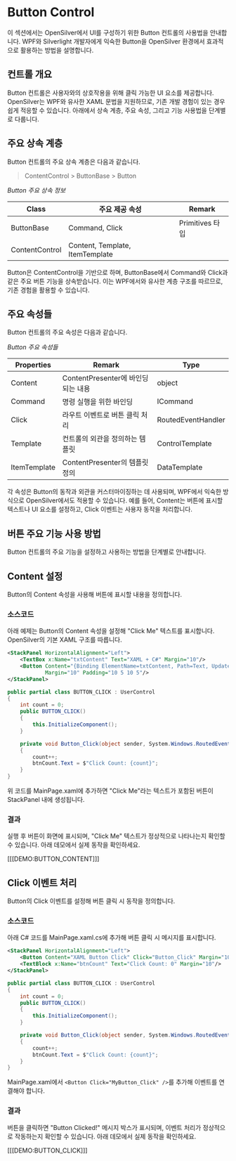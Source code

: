 # Button Control  
이 섹션에서는 OpenSilver에서 UI를 구성하기 위한 Button 컨트롤의 사용법을 안내합니다. WPF와 Silverlight 개발자에게 익숙한 Button을 OpenSilver 환경에서 효과적으로 활용하는 방법을 설명합니다.

## 컨트롤 개요  
Button 컨트롤은 사용자와의 상호작용을 위해 클릭 가능한 UI 요소를 제공합니다. OpenSilver는 WPF와 유사한 XAML 문법을 지원하므로, 기존 개발 경험이 있는 경우 쉽게 적응할 수 있습니다. 아래에서 상속 계층, 주요 속성, 그리고 기능 사용법을 단계별로 다룹니다.

## 주요 상속 계층  
Button 컨트롤의 주요 상속 계층은 다음과 같습니다.  

> ContentControl > ButtonBase > Button  

_Button 주요 상속 정보_  

| Class           | 주요 제공 속성         | Remark               |  
|-----------------|-----------------------|----------------------|  
| ButtonBase      | Command, Click        | Primitives 타입      |  
| ContentControl  | Content, Template, ItemTemplate |              |  

Button은 ContentControl을 기반으로 하며, ButtonBase에서 Command와 Click과 같은 주요 버튼 기능을 상속받습니다. 이는 WPF에서와 유사한 계층 구조를 따르므로, 기존 경험을 활용할 수 있습니다.

## 주요 속성들  
Button 컨트롤의 주요 속성은 다음과 같습니다.  

_Button 주요 속성들_  

| Properties   | Remark                          | Type            |  
|--------------|---------------------------------|-----------------|  
| Content      | ContentPresenter에 바인딩되는 내용 | object          |  
| Command      | 명령 실행을 위한 바인딩          | ICommand        |  
| Click        | 라우트 이벤트로 버튼 클릭 처리   | RoutedEventHandler |  
| Template     | 컨트롤의 외관을 정의하는 템플릿  | ControlTemplate  |  
| ItemTemplate | ContentPresenter의 템플릿 정의   | DataTemplate     |  

각 속성은 Button의 동작과 외관을 커스터마이징하는 데 사용되며, WPF에서 익숙한 방식으로 OpenSilver에서도 적용할 수 있습니다. 예를 들어, Content는 버튼에 표시할 텍스트나 UI 요소를 설정하고, Click 이벤트는 사용자 동작을 처리합니다.

## 버튼 주요 기능 사용 방법  
Button 컨트롤의 주요 기능을 설정하고 사용하는 방법을 단계별로 안내합니다.  

## Content 설정  
Button의 Content 속성을 사용해 버튼에 표시할 내용을 정의합니다.  

### 소스코드  
아래 예제는 Button의 Content 속성을 설정해 "Click Me" 텍스트를 표시합니다. OpenSilver의 기본 XAML 구조를 따릅니다.  

<div class="tabs">

<div class="tab" data-title="XAML">

```xml
<StackPanel HorizontalAlignment="Left">
    <TextBox x:Name="txtContent" Text="XAML + C#" Margin="10"/>
    <Button Content="{Binding ElementName=txtContent, Path=Text, UpdateSourceTrigger=PropertyChanged}" 
            Margin="10" Padding="10 5 10 5"/>
</StackPanel>
```

</div> 
  <div class="tab" data-title="C#">


```csharp
public partial class BUTTON_CLICK : UserControl
{
    int count = 0;
    public BUTTON_CLICK()
    {
        this.InitializeComponent();
    }

    private void Button_Click(object sender, System.Windows.RoutedEventArgs e)
    {
        count++;
        btnCount.Text = $"Click Count: {count}";
    }
}
```
</div> 
</div>

위 코드를 MainPage.xaml에 추가하면 "Click Me"라는 텍스트가 포함된 버튼이 StackPanel 내에 생성됩니다.  

### 결과  

실행 후 버튼이 화면에 표시되며, "Click Me" 텍스트가 정상적으로 나타나는지 확인할 수 있습니다. 아래 데모에서 실제 동작을 확인하세요. 

[[[DEMO:BUTTON_CONTENT]]] 

## Click 이벤트 처리  
Button의 Click 이벤트를 설정해 버튼 클릭 시 동작을 정의합니다.  

### 소스코드  
아래 C# 코드를 MainPage.xaml.cs에 추가해 버튼 클릭 시 메시지를 표시합니다.  

<div class="tabs">

<div class="tab" data-title="XAML">

```xml
<StackPanel HorizontalAlignment="Left">
    <Button Content="XAML Button Click" Click="Button_Click" Margin="10" Padding="10 5 10 5" />
    <TextBlock x:Name="btnCount" Text="Click Count: 0" Margin="10"/>
</StackPanel>
```

</div> 
  <div class="tab" data-title="C#">


```csharp
public partial class BUTTON_CLICK : UserControl
{
    int count = 0;
    public BUTTON_CLICK()
    {
        this.InitializeComponent();
    }

    private void Button_Click(object sender, System.Windows.RoutedEventArgs e)
    {
        count++;
        btnCount.Text = $"Click Count: {count}";
    }
}
```
</div> 
</div>


MainPage.xaml에서 `<Button Click="MyButton_Click" />`를 추가해 이벤트를 연결해야 합니다.  

### 결과  
버튼을 클릭하면 "Button Clicked!" 메시지 박스가 표시되며, 이벤트 처리가 정상적으로 작동하는지 확인할 수 있습니다. 아래 데모에서 실제 동작을 확인하세요. 

[[[DEMO:BUTTON_CLICK]]] 